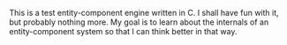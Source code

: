 This is a test entity-component engine written in C. I shall have fun with it,
but probably nothing more. My goal is to learn about the internals of an
entity-component system so that I can think better in that way.

